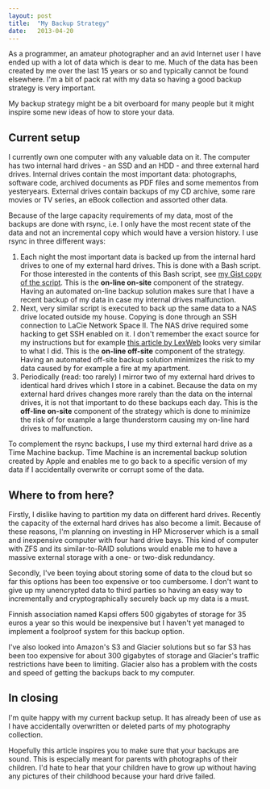 ```yaml
---
layout: post
title:  "My Backup Strategy"
date:   2013-04-20
---
```


As a programmer, an amateur photographer and an avid Internet user I have ended up with a lot of data which is dear to me. Much of the data has been created by me over the last 15 years or so and typically cannot be found elsewhere. I'm a bit of pack rat with my data so having a good backup strategy is very important.

My backup strategy might be a bit overboard for many people but it might inspire some new ideas of how to store your data.

## Current setup

I currently own one computer with any valuable data on it. The computer has two internal hard drives - an SSD and an HDD - and three external hard drives. Internal drives contain the most important data: photographs, software code, archived documents as PDF files and some mementos from yesteryears. External drives contain backups of my CD archive, some rare movies or TV series, an eBook collection and assorted other data.

Because of the large capacity requirements of my data, most of the backups are done with rsync, i.e. I only have the most recent state of the data and not an incremental copy which would have a version history. I use rsync in three different ways:

<ol>
	<li>Each night the most important data is backed up from the internal hard drives to one of my external hard drives. This is done with a Bash script. For those interested in the contents of this Bash script, see <a href="https://gist.github.com/VilleSalonen/5425104">my Gist copy of the script</a>. This is the <strong>on-line on-site</strong> component of the strategy. Having an automated on-line backup solution makes sure that I have a recent backup of my data in case my internal drives malfunction.</li>
	<li>Next, very similar script is executed to back up the same data to a NAS drive located outside my house. Copying is done through an SSH connection to LaCie Network Space II. The NAS drive required some hacking to get SSH enabled on it. I don't remember the exact source for my instructions but for example <a href="http://www.lex-web.net/unlock-lacie-network-space-2allow-ssh/">this article by LexWeb</a> looks very similar to what I did. This is the <strong>on-line off-site</strong> component of the strategy. Having an automated off-site backup solution minimizes the risk to my data caused by for example a fire at my apartment.</li>
	<li>Periodically (read: too rarely) I mirror two of my external hard drives to identical hard drives which I store in a cabinet. Because the data on my external hard drives changes more rarely than the data on the internal drives, it is not that important to do these backups each day. This is the <strong>off-line on-site</strong> component of the strategy which is done to minimize the risk of for example a large thunderstorm causing my on-line hard drives to malfunction.</li>
</ol>

To complement the rsync backups, I use my third external hard drive as a Time Machine backup. Time Machine is an incremental backup solution created by Apple and enables me to go back to a specific version of my data if I accidentally overwrite or corrupt some of the data.


## Where to from here?

Firstly, I dislike having to partition my data on different hard drives. Recently the capacity of the external hard drives has also become a limit. Because of these reasons, I'm planning on investing in HP Microserver which is a small and inexpensive computer with four hard drive bays. This kind of computer with ZFS and its similar-to-RAID solutions would enable me to have a massive external storage with a one- or two-disk redundancy.

Secondly, I've been toying about storing some of data to the cloud but so far this options has been too expensive or too cumbersome. I don't want to give up my unencrypted data to third parties so having an easy way to incrementally and cryptographically securely back up my data is a must.

Finnish association named Kapsi offers 500 gigabytes of storage for 35 euros a year so this would be inexpensive but I haven't yet managed to implement a foolproof system for this backup option.

I've also looked into Amazon's S3 and Glacier solutions but so far S3 has been too expensive for about 300 gigabytes of storage and Glacier's traffic restrictions have been to limiting. Glacier also has a problem with the costs and speed of getting the backups back to my computer.


## In closing

I'm quite happy with my current backup setup. It has already been of use as I have accidentally overwritten or deleted parts of my photography collection.

Hopefully this article inspires you to make sure that your backups are sound. This is especially meant for parents with photographs of their children. I'd hate to hear that your children have to grow up without having any pictures of their childhood because your hard drive failed.
